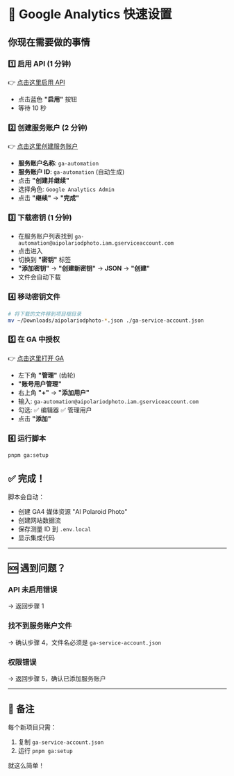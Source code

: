 # 🚀 Google Analytics 快速设置

## 你现在需要做的事情

### 1️⃣ 启用 API (1 分钟)
👉 [点击这里启用 API](https://console.cloud.google.com/apis/library/analyticsadmin.googleapis.com?project=aipolariodphoto)
- 点击蓝色 **"启用"** 按钮
- 等待 10 秒

### 2️⃣ 创建服务账户 (2 分钟)
👉 [点击这里创建服务账户](https://console.cloud.google.com/iam-admin/serviceaccounts/create?project=aipolariodphoto)
- **服务账户名称**: `ga-automation`
- **服务账户 ID**: `ga-automation` (自动生成)
- 点击 **"创建并继续"**
- 选择角色: `Google Analytics Admin`
- 点击 **"继续"** → **"完成"**

### 3️⃣ 下载密钥 (1 分钟)
- 在服务账户列表找到 `ga-automation@aipolariodphoto.iam.gserviceaccount.com`
- 点击进入
- 切换到 **"密钥"** 标签
- **"添加密钥"** → **"创建新密钥"** → **JSON** → **"创建"**
- 文件会自动下载

### 4️⃣ 移动密钥文件
```bash
# 将下载的文件移到项目根目录
mv ~/Downloads/aipolariodphoto-*.json ./ga-service-account.json
```

### 5️⃣ 在 GA 中授权
👉 [点击这里打开 GA](https://analytics.google.com/)
- 左下角 **"管理"** (齿轮)
- **"账号用户管理"**
- 右上角 **"+"** → **"添加用户"**
- 输入: `ga-automation@aipolariodphoto.iam.gserviceaccount.com`
- 勾选: ✅ 编辑器 ✅ 管理用户
- 点击 **"添加"**

### 6️⃣ 运行脚本
```bash
pnpm ga:setup
```

## ✅ 完成！

脚本会自动：
- 创建 GA4 媒体资源 "AI Polaroid Photo"
- 创建网站数据流
- 保存测量 ID 到 `.env.local`
- 显示集成代码

---

## 🆘 遇到问题？

### API 未启用错误
→ 返回步骤 1

### 找不到服务账户文件
→ 确认步骤 4，文件名必须是 `ga-service-account.json`

### 权限错误
→ 返回步骤 5，确认已添加服务账户

---

## 📝 备注

每个新项目只需：
1. 复制 `ga-service-account.json`
2. 运行 `pnpm ga:setup`

就这么简单！